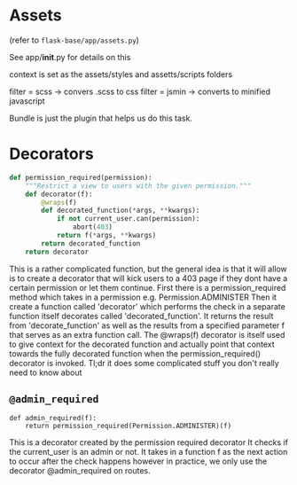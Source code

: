# Assets 

(refer to `flask-base/app/assets.py`)

See app/__init__.py for details on this

context is set as the assets/styles and
assetts/scripts folders

filter = scss -> convers .scss to css
filter = jsmin -> converts to minified
                  javascript

Bundle is just the plugin that helps us
do this task.

# Decorators

```python
def permission_required(permission):
    """Restrict a view to users with the given permission."""
    def decorator(f):
        @wraps(f)
        def decorated_function(*args, **kwargs):
            if not current_user.can(permission):
                abort(403)
            return f(*args, **kwargs)
        return decorated_function
    return decorator

```

This is a rather complicated function, but the general idea
is that it will allow is to create a decorator that will
kick users to a 403 page if they dont have a certain permission
or let them continue. First there is a permission_required
method which takes in a permission e.g. Permission.ADMINISTER
Then it create a function called 'decorator' which performs
the check in a separate function itself decorates called
'decorated_function'. It returns the result from
'decorate_function' as well as the results from a specified
parameter f that serves as an extra function call. The
@wraps(f) decorator is itself used to give context for the
decorated function and actually point that context towards
the fully decorated function when the permission_required()
decorator is invoked. Tl;dr it does some complicated stuff
you don't really need to know about

## `@admin_required`

```
def admin_required(f):
    return permission_required(Permission.ADMINISTER)(f)
```

This is a decorator created by the permission required decorator
It checks if the current_user is an admin or not. It takes in a
function f as the next action to occur after the check happens
however in practice, we only use the decorator @admin_required
on routes.

#
